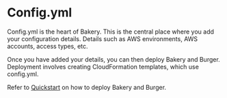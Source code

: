 # Config.yml

Config.yml is the heart of Bakery. This is the central place where you add your configuration details. Details such as AWS environments, AWS accounts, access types, etc.

Once you have added your details, you can then deploy Bakery and Burger. Deployment involves creating CloudFormation templates, which use config.yml.

Refer to [Quickstart](../README.md#quickstart) on how to deploy Bakery and Burger.
